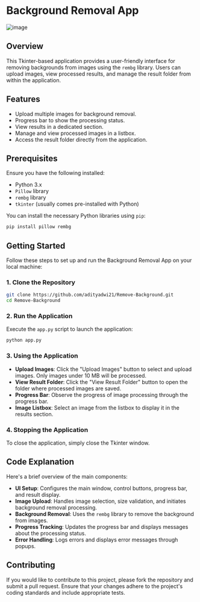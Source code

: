 # Background Removal App

![image](https://github.com/user-attachments/assets/e34583e9-7090-4253-8d24-40aa96afae5c)


## Overview

This Tkinter-based application provides a user-friendly interface for removing backgrounds from images using the `rembg` library. Users can upload images, view processed results, and manage the result folder from within the application.

## Features

- Upload multiple images for background removal.
- Progress bar to show the processing status.
- View results in a dedicated section.
- Manage and view processed images in a listbox.
- Access the result folder directly from the application.

## Prerequisites

Ensure you have the following installed:

- Python 3.x
- `Pillow` library
- `rembg` library
- `tkinter` (usually comes pre-installed with Python)

You can install the necessary Python libraries using `pip`:

```bash
pip install pillow rembg
```

## Getting Started

Follow these steps to set up and run the Background Removal App on your local machine:

### 1. Clone the Repository

```bash
git clone https://github.com/adityadwi21/Remove-Background.git
cd Remove-Background
```

### 2. Run the Application

Execute the `app.py` script to launch the application:

```bash
python app.py
```

### 3. Using the Application

- **Upload Images**: Click the "Upload Images" button to select and upload images. Only images under 10 MB will be processed.
- **View Result Folder**: Click the "View Result Folder" button to open the folder where processed images are saved.
- **Progress Bar**: Observe the progress of image processing through the progress bar.
- **Image Listbox**: Select an image from the listbox to display it in the results section.

### 4. Stopping the Application

To close the application, simply close the Tkinter window.

## Code Explanation

Here's a brief overview of the main components:

- **UI Setup**: Configures the main window, control buttons, progress bar, and result display.
- **Image Upload**: Handles image selection, size validation, and initiates background removal processing.
- **Background Removal**: Uses the `rembg` library to remove the background from images.
- **Progress Tracking**: Updates the progress bar and displays messages about the processing status.
- **Error Handling**: Logs errors and displays error messages through popups.

## Contributing

If you would like to contribute to this project, please fork the repository and submit a pull request. Ensure that your changes adhere to the project's coding standards and include appropriate tests.
